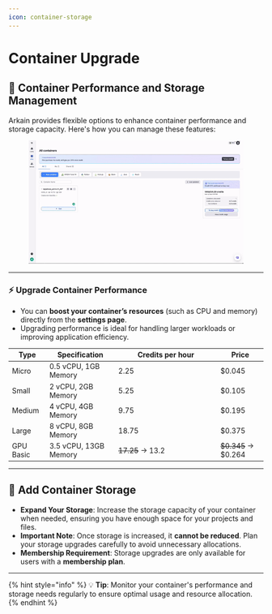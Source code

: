 ```yaml
---
icon: container-storage
---
```


# Container Upgrade

## 🚀 Container **Performance and Storage Management**

Arkain provides flexible options to enhance container performance and storage capacity. Here's how you can manage these features:

<figure><img src="../../../../.gitbook/assets/02012-ezgif.com-video-to-gif-converter.gif" alt=""><figcaption></figcaption></figure>



***

### **⚡ Upgrade Container Performance**

* You can **boost your container’s resources** (such as CPU and memory) directly from the **settings page**.
* Upgrading performance is ideal for handling larger workloads or improving application efficiency.

<table><thead><tr><th>Type</th><th>Specification</th><th width="188">Credits per hour</th><th>Price</th></tr></thead><tbody><tr><td>Micro</td><td>0.5 vCPU, 1GB Memory</td><td>2.25</td><td>$0.045</td></tr><tr><td>Small</td><td>2 vCPU, 2GB Memory</td><td>5.25</td><td>$0.105</td></tr><tr><td>Medium</td><td>4 vCPU, 4GB Memory</td><td>9.75</td><td>$0.195</td></tr><tr><td>Large</td><td>8 vCPU, 8GB Memory</td><td>18.75</td><td>$0.375</td></tr><tr><td>GPU Basic</td><td>3.5 vCPU, 13GB Memory</td><td><del>17.25</del> → 13.2</td><td><del>$0.345</del> → $0.264</td></tr></tbody></table>

***

## **💾 Add Container Storage**

* **Expand Your Storage**: Increase the storage capacity of your container when needed, ensuring you have enough space for your projects and files.
* **Important Note**: Once storage is increased, it **cannot be reduced**. Plan your storage upgrades carefully to avoid unnecessary allocations.
* **Membership Requirement**: Storage upgrades are only available for users with a **membership plan**.

***

{% hint style="info" %}
💡 **Tip**: Monitor your container's performance and storage needs regularly to ensure optimal usage and resource allocation.
{% endhint %}

